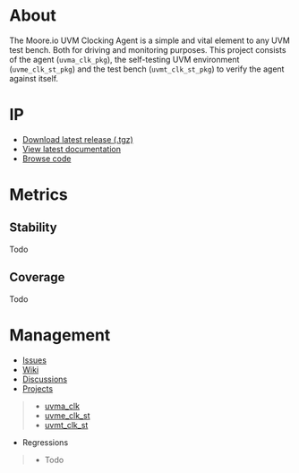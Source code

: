 # About
The Moore.io UVM Clocking Agent is a simple and vital element to any UVM test bench.  Both for driving and monitoring purposes.  This project consists of the agent (`uvma_clk_pkg`), the self-testing UVM environment (`uvme_clk_st_pkg`) and the test bench (`uvmt_clk_st_pkg`) to verify the agent against itself.

# IP
* [Download latest release (.tgz)](Todo)
* [View latest documentation](Todo)
* [Browse code](https://github.com/Datum-Technology-Corporation/uvma_clk/tree/main/dv/uvma_clk)

# Metrics
## Stability
Todo

## Coverage
Todo

# Management
* [Issues](https://github.com/Datum-Technology-Corporation/uvma_clk/issues)
* [Wiki](https://github.com/Datum-Technology-Corporation/uvma_clk/wiki)
* [Discussions](https://github.com/Datum-Technology-Corporation/uvma_clk/discussions)
* [Projects](https://github.com/Datum-Technology-Corporation/uvma_clk/projects)
> * [uvma_clk](https://github.com/Datum-Technology-Corporation/uvma_clk/projects/1)
> * [uvme_clk_st](https://github.com/Datum-Technology-Corporation/uvma_clk/projects/2)
> * [uvmt_clk_st](https://github.com/Datum-Technology-Corporation/uvma_clk/projects/3)
* Regressions
> * Todo
